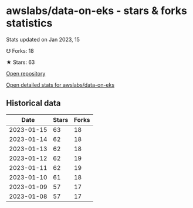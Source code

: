 # awslabs/data-on-eks - stars & forks statistics

Stats updated on Jan 2023, 15

☋ Forks: 18

★ Stars: 63

[Open repository](https://github.com/awslabs/data-on-eks)

[Open detailed stats for awslabs/data-on-eks](https://reviewgithub.com/rep/awslabs/data-on-eks)

## Historical data
| Date | Stars | Forks |
|------|-------|-------|
| 2023-01-15 | 63 | 18 | 
| 2023-01-14 | 62 | 18 | 
| 2023-01-13 | 62 | 18 | 
| 2023-01-12 | 62 | 19 | 
| 2023-01-11 | 62 | 19 | 
| 2023-01-10 | 61 | 18 | 
| 2023-01-09 | 57 | 17 | 
| 2023-01-08 | 57 | 17 | 

